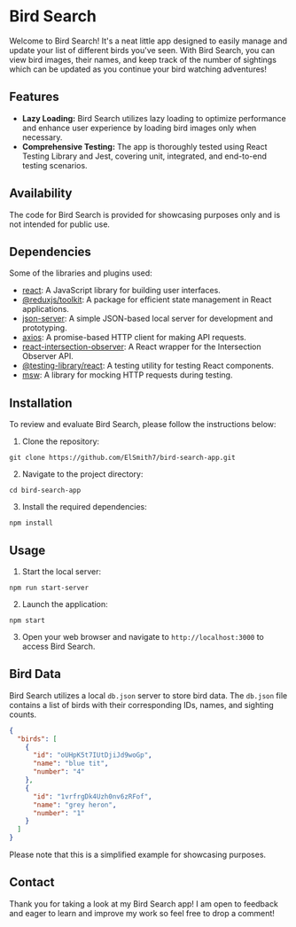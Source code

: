 # Bird Search

Welcome to Bird Search! It's a neat little app designed to easily manage and update your list of different birds you've seen. With Bird Search, you can view bird images, their names, and keep track of the number of sightings which can be updated as you continue your bird watching adventures!

## Features

- **Lazy Loading:** Bird Search utilizes lazy loading to optimize performance and enhance user experience by loading bird images only when necessary.
- **Comprehensive Testing:** The app is thoroughly tested using React Testing Library and Jest, covering unit, integrated, and end-to-end testing scenarios.

## Availability

The code for Bird Search is provided for showcasing purposes only and is not intended for public use.

## Dependencies

Some of the libraries and plugins used:

- [react](https://reactjs.org/): A JavaScript library for building user interfaces.
- [@reduxjs/toolkit](https://redux-toolkit.js.org/): A package for efficient state management in React applications.
- [json-server](https://www.npmjs.com/package/json-server): A simple JSON-based local server for development and prototyping.
- [axios](https://www.npmjs.com/package/axios): A promise-based HTTP client for making API requests.
- [react-intersection-observer](https://www.npmjs.com/package/react-intersection-observer): A React wrapper for the Intersection Observer API.
- [@testing-library/react](https://testing-library.com/docs/react-testing-library/intro/): A testing utility for testing React components.
- [msw](https://mswjs.io/): A library for mocking HTTP requests during testing.

## Installation

To review and evaluate Bird Search, please follow the instructions below:

1. Clone the repository:

```shell
git clone https://github.com/ElSmith7/bird-search-app.git
```

2. Navigate to the project directory:

```shell
cd bird-search-app
```

3. Install the required dependencies:

```shell
npm install
```

## Usage

1. Start the local server:

```shell
npm run start-server
```

2. Launch the application:

```shell
npm start
```

3. Open your web browser and navigate to `http://localhost:3000` to access Bird Search.

## Bird Data

Bird Search utilizes a local `db.json` server to store bird data. The `db.json` file contains a list of birds with their corresponding IDs, names, and sighting counts.

```json
{
  "birds": [
    {
      "id": "oUHpK5t7IUtDjiJd9woGp",
      "name": "blue tit",
      "number": "4"
    },
    {
      "id": "1vrfrgDk4Uzh0nv6zRFof",
      "name": "grey heron",
      "number": "1"
    }
  ]
}
```

Please note that this is a simplified example for showcasing purposes.

## Contact

Thank you for taking a look at my Bird Search app! I am open to feedback and eager to learn and improve my work so feel free to drop a comment!
